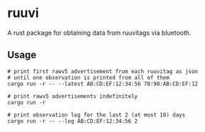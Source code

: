 # ruuvi

A rust package for obtaining data from ruuvitags via bluetooth.

Usage
-----

    # print first rawv5 advertisement from each ruuvitag as json
    # until one observation is printed from all of them
    cargo run -r -- --latest AB:CD:EF:12:34:56 78:90:AB:CD:EF:12

    # print rawv5 advertisements indefinitely
    cargo run -r

    # print observation log for the last 2 (at most 10) days
    cargo run -r -- --log AB:CD:EF:12:34:56 2
